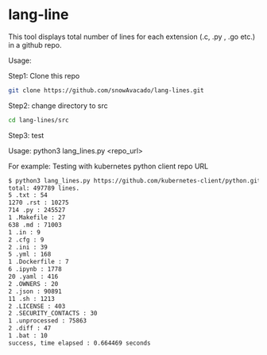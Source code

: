 # lang-line
This tool displays total number of lines for each extension (.c, .py , .go etc.) in a github repo.

Usage:

Step1: Clone this repo
```bash
git clone https://github.com/snowAvacado/lang-lines.git
```
Step2: change directory to src
```bash
cd lang-lines/src
```
Step3: test

Usage: python3 lang_lines.py <repo_url> 

For example: Testing with kubernetes python client repo URL

```bash
$ python3 lang_lines.py https://github.com/kubernetes-client/python.git
total: 497789 lines.
5 .txt : 54
1270 .rst : 10275
714 .py : 245527
1 .Makefile : 27
638 .md : 71003
1 .in : 9
2 .cfg : 9
2 .ini : 39
5 .yml : 168
1 .Dockerfile : 7
6 .ipynb : 1778
20 .yaml : 416
2 .OWNERS : 20
2 .json : 90891
11 .sh : 1213
2 .LICENSE : 403
2 .SECURITY_CONTACTS : 30
1 .unprocessed : 75863
2 .diff : 47
1 .bat : 10
success, time elapsed : 0.664469 seconds

```


